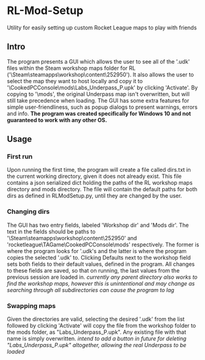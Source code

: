 # RL-Mod-Setup
Utility for easily setting up custom Rocket League maps to play with friends

## Intro
The program presents a GUI which allows the user to see all of the '.udk' files within the Steam workshop maps folder for RL ('\Steam\steamapps\workshop\content\252950'). It also allows the user to select the map they want to host locally and copy it to '\CookedPCConsole\mods\Labs_Underpass_P.upk' by clicking 'Activate'. By copying to '\mods', the original Underpass map isn't overwritten, but will still take precedence when loading. The GUI has some extra features for simple user-friendliness, such as popup dialogs to present warnings, errors and info.
**The program was created specifically for Windows 10 and not guaranteed to work with any other OS.**

## Usage
### First run
Upon running the first time, the program will create a file called dirs.txt in the current working directory, given it does not already exist. This file contains a json serialized dict holding the paths of the RL workshop maps directory and mods directory. The file will contain the default paths for both dirs as defined in RLModSetup.py, until they are changed by the user.

### Changing dirs
The GUI has two entry fields, labeled 'Workshop dir' and 'Mods dir'. The text in the fields should be paths to '\Steam\steamapps\workshop\content\252950' and 'rocketleague\TAGame\CookedPCConsole\mods' respectively. The former is where the program looks for '.udk's and the latter is where the program copies the selected '.udk' to. Clicking Defaults next to the workshop field sets both fields to their default values, defined in the program. All changes to these fields are saved, so that on running, the last values from the previous session are loaded in.
*currently any parent directory also works to find the workshop maps, however this is unintentional and may change as searching through all subdirectories can cause the program to lag*

### Swapping maps
Given the directories are valid, selecting the desired '.udk' from the list followed by clicking 'Activate' will copy the file from the workshop folder to the mods folder, as "Labs_Underpass_P.upk". Any existing file with that name is simply overwritten.
*intend to add a button in future for deleting "Labs_Underpass_P.upk" altogether, allowing the real Underpass to be loaded*
